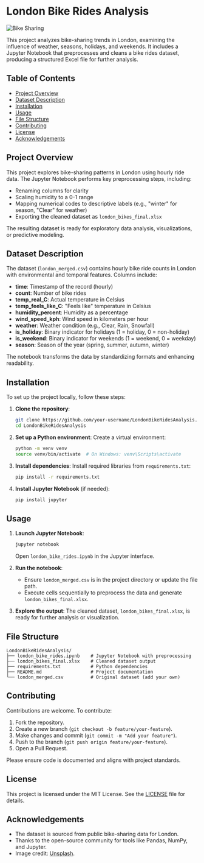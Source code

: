 # London Bike Rides Analysis

![Bike Sharing](https://images.unsplash.com/photo-1551966775-a4ddc8df0528?ixlib=rb-4.0.3&auto=format&fit=crop&w=1350&q=80)

This project analyzes bike-sharing trends in London, examining the influence of weather, seasons, holidays, and weekends. It includes a Jupyter Notebook that preprocesses and cleans a bike rides dataset, producing a structured Excel file for further analysis.

## Table of Contents
- [Project Overview](#project-overview)
- [Dataset Description](#dataset-description)
- [Installation](#installation)
- [Usage](#usage)
- [File Structure](#file-structure)
- [Contributing](#contributing)
- [License](#license)
- [Acknowledgements](#acknowledgements)

## Project Overview
This project explores bike-sharing patterns in London using hourly ride data. The Jupyter Notebook performs key preprocessing steps, including:
- Renaming columns for clarity
- Scaling humidity to a 0-1 range
- Mapping numerical codes to descriptive labels (e.g., "winter" for season, "Clear" for weather)
- Exporting the cleaned dataset as `london_bikes_final.xlsx`

The resulting dataset is ready for exploratory data analysis, visualizations, or predictive modeling.

## Dataset Description
The dataset (`london_merged.csv`) contains hourly bike ride counts in London with environmental and temporal features. Columns include:

- **time**: Timestamp of the record (hourly)
- **count**: Number of bike rides
- **temp_real_C**: Actual temperature in Celsius
- **temp_feels_like_C**: "Feels like" temperature in Celsius
- **humidity_percent**: Humidity as a percentage
- **wind_speed_kph**: Wind speed in kilometers per hour
- **weather**: Weather condition (e.g., Clear, Rain, Snowfall)
- **is_holiday**: Binary indicator for holidays (1 = holiday, 0 = non-holiday)
- **is_weekend**: Binary indicator for weekends (1 = weekend, 0 = weekday)
- **season**: Season of the year (spring, summer, autumn, winter)

The notebook transforms the data by standardizing formats and enhancing readability.

## Installation
To set up the project locally, follow these steps:

1. **Clone the repository**:
   ```bash
   git clone https://github.com/your-username/LondonBikeRidesAnalysis.git
   cd LondonBikeRidesAnalysis
   ```

2. **Set up a Python environment**:
   Create a virtual environment:
   ```bash
   python -m venv venv
   source venv/bin/activate  # On Windows: venv\Scripts\activate
   ```

3. **Install dependencies**:
   Install required libraries from `requirements.txt`:
   ```bash
   pip install -r requirements.txt
   ```

4. **Install Jupyter Notebook** (if needed):
   ```bash
   pip install jupyter
   ```

## Usage
1. **Launch Jupyter Notebook**:
   ```bash
   jupyter notebook
   ```
   Open `london_bike_rides.ipynb` in the Jupyter interface.

2. **Run the notebook**:
   - Ensure `london_merged.csv` is in the project directory or update the file path.
   - Execute cells sequentially to preprocess the data and generate `london_bikes_final.xlsx`.

3. **Explore the output**:
   The cleaned dataset, `london_bikes_final.xlsx`, is ready for further analysis or visualization.

## File Structure
```
LondonBikeRidesAnalysis/
├── london_bike_rides.ipynb    # Jupyter Notebook with preprocessing
├── london_bikes_final.xlsx    # Cleaned dataset output
├── requirements.txt           # Python dependencies
├── README.md                  # Project documentation
└── london_merged.csv          # Original dataset (add your own)
```

## Contributing
Contributions are welcome. To contribute:
1. Fork the repository.
2. Create a new branch (`git checkout -b feature/your-feature`).
3. Make changes and commit (`git commit -m "Add your feature"`).
4. Push to the branch (`git push origin feature/your-feature`).
5. Open a Pull Request.

Please ensure code is documented and aligns with project standards.

## License
This project is licensed under the MIT License. See the [LICENSE](LICENSE) file for details.

## Acknowledgements
- The dataset is sourced from public bike-sharing data for London.
- Thanks to the open-source community for tools like Pandas, NumPy, and Jupyter.
- Image credit: [Unsplash](https://unsplash.com).

